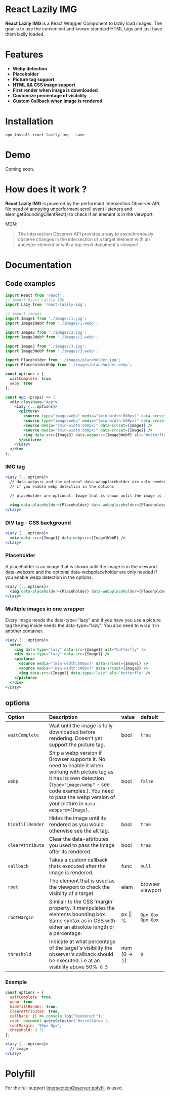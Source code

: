 # React Lazily IMG
**React Lazily IMG** is a React Wrapper Component to lazily load images. The goal is to use the convenient and known standard HTML tags and just have them lazily loaded.

# Features
* **Webp detection**
* **Placeholder** 
* **Picture tag support**
* **HTML && CSS image support**
* **First render when image is downloaded**
* **Customize percentage of visibility**
* **Custom Callback when image is rendered**

# Installation
`npm install react-lazily-img --save`

# Demo
Coming soon.

# How does it work ?
**React Lazily IMG** is powered by the performant Intersection Observer API. No need of annoying unperformant scroll event listeners and elem.getBoundingClientRect() to check if an element is in the viewport.

MDN: 
>The Intersection Observer API provides a way to asynchronously observe changes in the intersection of a target element with an ancestor element or with a top-level document's viewport.

# Documentation

## Code examples
```jsx
import React from 'react';
// import React Lazily IMG
import Lazy from 'react-lazily-img';

// import images
import Image1 from './images/1.jpg';
import Image1WebP from './images/1.webp';

import Image2 from './images/2.jpg';
import Image2WebP from './images/2.webp';

import Image3 from './images/3.jpg';
import Image3WebP from './images/3.webp';

import Placeholder from './images/placeholder.jpg';
import PlaceholderWebp from './images/placeholder.webp';

const options = {
  waitComplete: true, 
  webp: true
};

const App (props) => (
  <div className="App">
    <Lazy {...options}>
      <picture>
        <source type="image/webp" media="(min-width:600px)" data-srcset={Image1WebP} />
        <source type="image/webp" media="(min-width:500px)" data-srcset={Image2WebP} />
        <source media="(min-width:600px)" data-srcset={Image1} />
        <source media="(min-width:500px)" data-srcset={Image2} />
        <img data-src={Image3} data-webpsrc={Image3WebP} alt="butterfly" />
      </picture>
    </Lazy>
  </div>
);
```
### IMG tag
```jsx
<Lazy {...options}>
  // data-webpsrc and the optional data-webpplaceholder are only needed 
  // if you enable webp detection in the options

  // placeholder are optional. Image that is shown until the image is in the viewport

  <img data-placeholder={Placeholder} data-webpplaceholder={PlaceholderWebp} data-src={Image1} data-webpsrc={Image1WebP} alt="butterfly" />
</Lazy>
```
### DIV tag - CSS background
```jsx
<Lazy {...options}>
  <div data-src={Image1} data-webpsrc={Image1WebP} />
</Lazy>
```
### Placeholder
A placeholder is an image that is shown until the image is in the viewport.
data-webpsrc and the optional data-webpplaceholder are only needed if you enable webp detection in the options.
```jsx
<Lazy {...options}>
  <img data-placeholder={Placeholder} data-webpplaceholder={PlaceholderWebp} data-src={Image1} data-webpsrc={Image1WebP} alt="butterfly" />
</Lazy>
```
### Multiple images in one wrapper
Every image needs the data-type="lazy" and if you have you use a picture tag the img inside needs the data-type="lazy".
You also need to wrap it in another container.
```jsx
<Lazy {...options}>
  <div>
    <img data-type="lazy" data-src={Image1} alt="butterfly" />
    <div data-type="lazy" data-src={Image1} />
    <picture>
      <source media="(min-width:600px)" data-srcset={Image1} />
      <source media="(min-width:500px)" data-srcset={Image2} />
      <img data-src={Image3} data-type="lazy" alt="butterfly" />
    </picture>
  </div>
</Lazy>
```
## options
|Option|Description|value|default|
|:-----|:-----|:-----|:-----|
|`waitComplete`|Wait until the image is fully downloaded before rendering. Doesn't yet support the picture tag.|bool|`true`|
|`webp`|Ship a webp version if Browser supports it. No need to enable it when working with picture tag as it has its own detection (`type="image/webp"` - see code examples.). You need to pass the webp version of your picture in `data-webpsrc={Image}`.|bool|`false`|
|`hideTillRender`|Hides the image until its rendered as you would otherwise see the alt tag.|bool|`true`|
|`clearAttribute`|Clear the data-attributes you used to pass the image after its rendered.|bool|`true`|
|`callback`|Takes a custom callback thats executed after the image is rendered.|func|`null`|
|`root`|The element that is used as the viewport to check the visiblity of a target.|elem|browser viewport|
|`rootMargin`|Similair to the CSS 'margin' property. It manipulates the elements bounding box. Same syntax as in CSS with either an absolute length or a percentage.|px \|\| %|`0px 0px 0px 0px`|
|`threshold`|Indicate at what percentage of the target's visibility the observer's callback should be executed. i.e at an visibility above 50%: `0.5`|num (0 -> 1)|`0`|

### Example
```jsx
const options = {
  waitComplete: true, 
  webp: true
  hideTillRender: true,
  clearAttributes: true,
  callback: () => console.log("Rendered!"),
  root: document.querySelector('#scrollArea'),
  rootMargin: '50px 0px',
  threshold: 0.75
};

<Lazy {...options}>
  // image
</Lazy>
```


# Polyfill
For the full support [IntersectionObserver polyfill](https://github.com/w3c/IntersectionObserver/tree/master/polyfill) is used.